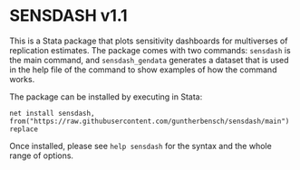 # SENSDASH v1.1

This is a Stata package that plots sensitivity dashboards for multiverses of replication estimates. The package comes with two commands: `sensdash` is the main command, and `sensdash_gendata` generates a dataset that is used in the help file of the command to show examples of how the command works. 

The package can be installed by executing in Stata:
```
net install sensdash, from("https://raw.githubusercontent.com/guntherbensch/sensdash/main") replace
```

Once installed, please see `help sensdash` for the syntax and the whole range of options.
